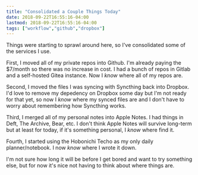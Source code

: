 ```yaml
---
title: "Consolidated a Couple Things Today"
date: 2018-09-22T16:55:16-04:00
lastmod: 2018-09-22T16:55:16-04:00
tags: ["workflow","github","dropbox"]
---
```


Things were starting to sprawl around here, so I've consolidated some of the services I use.

First, I moved all of my private repos into Github. I'm already paying the $7/month so there was no increase in cost. I had a bunch of repos in Gitlab and a self-hosted Gitea instance. Now I _know_ where all of my repos are.

Second, I moved the files I was syncing with Syncthing back into Dropbox. I'd love to remove my depedency on Dropbox some day but I'm not ready for that yet, so now I _know_ where my synced files are and I don't have to worry about remembering how Syncthing works.

Third, I merged all of my personal notes into Apple Notes. I had things in Deft, The Archive, Bear, etc. I don't think Apple Notes will survive long-term but at least for today, if it's something personal, I _know_ where find it.

Fourth, I started using the Hobonichi Techo as my only daily planner/notebook. I now _know_ where I wrote it down.

I'm not sure how long it will be before I get bored and want to try something else, but for now it's nice not having to think about where things are.
